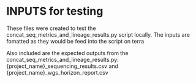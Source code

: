 # INPUTS for testing

These files were created to test the concat_seq_metrics_and_lineage_results.py script locally. The inputs are fomatted as they would be feed into the script on terra

Also included are the expected outputs from the concat_seq_metrics_and_lineage_results.py: {project_name}_sequencing_results.csv and {project_name}_wgs_horizon_report.csv